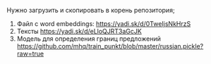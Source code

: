 Нужно загрузить и скопировать в корень репозитория;

1. Файл с word embeddings: https://yadi.sk/d/0TweIjsNkHrzS
2. Тексты https://yadi.sk/d/eLloQJRT3aGcJK
3. Модель для определения границ предложений https://github.com/mhq/train_punkt/blob/master/russian.pickle?raw=true